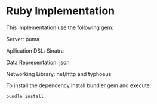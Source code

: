 Ruby Implementation
===================

This implementation use the following gem:

Server: puma

Apllication DSL: Sinatra

Data Representation: json

Networking Library: net/http and typhoeus

To install the dependency install bundler gem and execute:
```bash
bundle install
```

